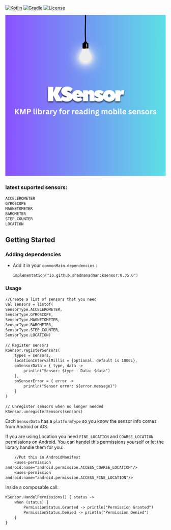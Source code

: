 [![Kotlin](https://img.shields.io/badge/Kotlin-2.1.20-blue.svg?style=flat-square&logo=kotlin)](https://kotlinlang.org/)
[![Gradle](https://img.shields.io/badge/Gradle-8.x-green.svg?style=flat-square&logo=gradle)](https://gradle.org/)
[![License](https://img.shields.io/badge/License-Apache_2.0-blue.svg)](https://opensource.org/licenses/Apache-2.0)

![](KSensor.png)

### latest suported sensors:

    ACCELEROMETER
    GYROSCOPE
    MAGNETOMETER
    BAROMETER
    STEP_COUNTER
    LOCATION

<!-- GETTING STARTED -->
## Getting Started
### Adding dependencies
- Add it in your `commonMain.dependencies` :
  ```
  implementation("io.github.shadmanadman:ksensor:0.35.0")
  ```

  
### Usage  
```
//Create a list of sensors that you need
val sensors = listof(
SensorType.ACCELEROMETER,
SensorType.GYROSCOPE,
SensorType.MAGNETOMETER,
SensorType.BAROMETER,
SensorType.STEP_COUNTER,
SensorType.LOCATION)

// Register sensors
KSensor.registerSensors(
    types = sensors,
    locationIntervalMillis = {optional. default is 1000L},
    onSensorData = { type, data ->
        println("Sensor: $type - Data: $data")
    },
    onSensorError = { error ->
        println("Sensor error: ${error.message}")
    }
)

// Unregister sensors when no longer needed
KSensor.unregisterSensors(sensors)
```
Each `SensorData` has a `platformType` so you know the sensor info comes from Android or iOS.

If you are using Location you need `FINE_LOCATION` and `COARSE_LOCATION` permissions on Android. You can handel this permissions yourself or let the library handle them for you:
```
    //Put this in AndroidManifest
    <uses-permission android:name="android.permission.ACCESS_COARSE_LOCATION"/>
    <uses-permission android:name="android.permission.ACCESS_FINE_LOCATION"/>
```
Inside a composable call:
```
KSensor.HandelPermissions() { status ->
    when (status) {
        PermissionStatus.Granted -> println("Permission Granted")
        PermissionStatus.Denied -> println("Permission Denied")
    }
}
```
